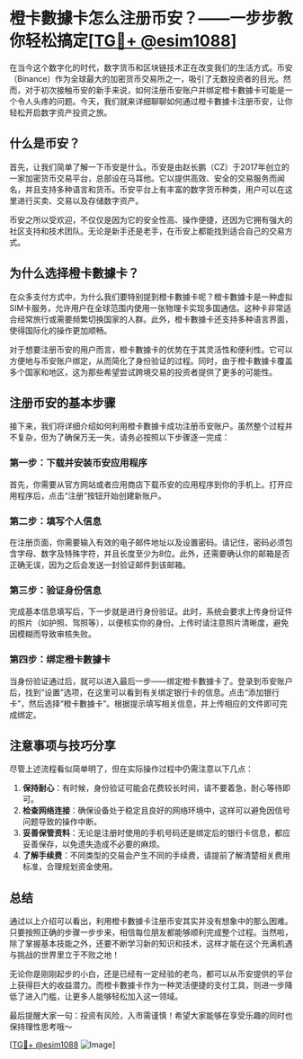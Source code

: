 # 橙卡數據卡怎么注册币安？——一步步教你轻松搞定[[TG💪+ @esim1088](https://t.me/s/esim1088)]

在当今这个数字化的时代，数字货币和区块链技术正在改变我们的生活方式。币安（Binance）作为全球最大的加密货币交易所之一，吸引了无数投资者的目光。然而，对于初次接触币安的新手来说，如何注册币安账户并绑定橙卡數據卡可能是一个令人头疼的问题。今天，我们就来详细聊聊如何通过橙卡數據卡注册币安，让你轻松开启数字资产投资之旅。

## 什么是币安？

首先，让我们简单了解一下币安是什么。币安是由赵长鹏（CZ）于2017年创立的一家加密货币交易平台，总部设在马耳他。它以提供高效、安全的交易服务而闻名，并且支持多种语言和货币。币安平台上有丰富的数字货币种类，用户可以在这里进行买卖、交易以及存储数字资产。

币安之所以受欢迎，不仅仅是因为它的安全性高、操作便捷，还因为它拥有强大的社区支持和技术团队。无论是新手还是老手，在币安上都能找到适合自己的交易方式。

## 为什么选择橙卡數據卡？

在众多支付方式中，为什么我们要特别提到橙卡數據卡呢？橙卡數據卡是一种虚拟SIM卡服务，允许用户在全球范围内使用一张物理卡实现多国通信。这种卡非常适合经常旅行或需要频繁切换国家的人群。此外，橙卡數據卡还支持多种语言界面，使得国际化的操作更加顺畅。

对于想要注册币安的用户而言，橙卡數據卡的优势在于其灵活性和便利性。它可以方便地与币安账户绑定，从而简化了身份验证的过程。同时，由于橙卡數據卡覆盖多个国家和地区，这为那些希望尝试跨境交易的投资者提供了更多的可能性。

## 注册币安的基本步骤

接下来，我们将详细介绍如何利用橙卡數據卡成功注册币安账户。虽然整个过程并不复杂，但为了确保万无一失，请务必按照以下步骤逐一完成：

### 第一步：下载并安装币安应用程序

首先，你需要从官方网站或者应用商店下载币安的应用程序到你的手机上。打开应用程序后，点击“注册”按钮开始创建新账户。

### 第二步：填写个人信息

在注册页面，你需要输入有效的电子邮件地址以及设置密码。请记住，密码必须包含字母、数字及特殊字符，并且长度至少为8位。此外，还需要确认你的邮箱是否正确无误，因为之后会发送一封验证邮件到该邮箱。

### 第三步：验证身份信息

完成基本信息填写后，下一步就是进行身份验证。此时，系统会要求上传身份证件的照片（如护照、驾照等），以便核实你的身份。上传时请注意照片清晰度，避免因模糊而导致审核失败。

### 第四步：绑定橙卡數據卡

当身份验证通过后，就可以进入最后一步——绑定橙卡數據卡了。登录到币安账户后，找到“设置”选项，在这里可以看到有关绑定银行卡的信息。点击“添加银行卡”，然后选择“橙卡數據卡”。根据提示填写相关信息，并上传相应的文件即可完成绑定。

## 注意事项与技巧分享

尽管上述流程看似简单明了，但在实际操作过程中仍需注意以下几点：

1. **保持耐心**：有时候，身份验证可能会花费较长时间，请不要着急，耐心等待即可。
2. **检查网络连接**：确保设备处于稳定且良好的网络环境中，这样可以避免因信号问题导致的操作中断。
3. **妥善保管资料**：无论是注册时使用的手机号码还是绑定后的银行卡信息，都应妥善保存，以免遗失造成不必要的麻烦。
4. **了解手续费**：不同类型的交易会产生不同的手续费，请提前了解清楚相关费用标准，合理规划资金使用。

## 总结

通过以上介绍可以看出，利用橙卡數據卡注册币安其实并没有想象中的那么困难。只要按照正确的步骤一步步来，相信每位朋友都能够顺利完成整个过程。当然啦，除了掌握基本技能之外，还要不断学习新的知识和技术，这样才能在这个充满机遇与挑战的世界里立于不败之地！

无论你是刚刚起步的小白，还是已经有一定经验的老鸟，都可以从币安提供的平台上获得巨大的收益潜力。而橙卡數據卡作为一种灵活便捷的支付工具，则进一步降低了进入门槛，让更多人能够轻松加入这一领域。

最后提醒大家一句：投资有风险，入市需谨慎！希望大家能够在享受乐趣的同时也保持理性思考哦～ 

[[TG💪+ @esim1088](https://t.me/s/esim1088) ![Image](https://i.postimg.cc/4NQfJmqS/Snipaste-2025-05-13-00-14-12.png)]
